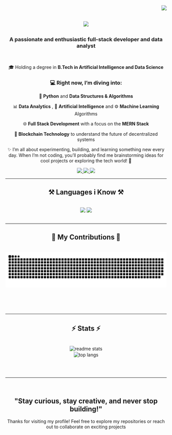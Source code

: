 <img align="right" src="https://visitor-badge.laobi.icu/badge?page_id=KarthiKeyanZz.KarthiKeyanZz" />

<h1 align="center">
    <img src="https://readme-typing-svg.herokuapp.com/?font=Righteous&size=35&center=true&vCenter=true&width=500&height=70&duration=4000&lines=Hi+There!+👋;+I'm+Karthi+Keyan!;" />
</h1>

<h3 align="center">A passionate and enthusiastic full-stack developer and data analyst</h3>

<br/>

<div align="center">

🎓 Holding a degree in **B.Tech in Artificial Intelligence and Data Science**  

<h3>💻 Right now, I’m diving into:</h3>

🐍 **Python** and **Data Structures & Algorithms**  

📊 **Data Analytics** , 🤖 **Artificial Intelligence** and ⚙️ **Machine Learning** Algorithms 

🌐 **Full Stack Development** with a focus on the **MERN Stack**  

🔗 **Blockchain Technology** to understand the future of decentralized systems  

✨ I’m all about experimenting, building, and learning something new every day. When I’m not coding, you’ll probably find me brainstorming ideas for cool projects or exploring the tech world! 🌟  
  


 </div>
 
<div align="center"> 
  <a href="mailto:pkarthi12k@gmail.com">
    <img src="https://img.shields.io/badge/Gmail-333333?style=for-the-badge&logo=gmail&logoColor=red" />
  </a>
  <a href="https://www.linkedin.com/in/karthikeyan-p-7822a4249/" target="_blank">
    <img src="https://img.shields.io/badge/LinkedIn-0077B5?style=for-the-badge&logo=linkedin&logoColor=white" target="_blank" />
  </a>
  <a href="https://github.com/KarthiKeyanZz" target="_blank">
     <img src="https://img.shields.io/badge/GitHub-100000?style=for-the-badge&logo=github&logoColor=white" target="_blank" /> <!-- sqlite, safari, google-chrome are other good icon options -->
  </a>
</div>

 <hr/>
 
<h2 align="center">⚒️ Languages i Know ⚒️</h2>
<br/>
<div align="center">
    <img src="https://skillicons.dev/icons?i=html,css,javascript,bootstrap,python" />
    <img src="https://skillicons.dev/icons?i=nodejs,python,javascript,typescript,express,firebase,mongodb,c,java,nextjs,mysql,flask" /><br>
</div>

<br/>
<hr/>

<div align="center">
  <h2>🐍 My Contributions 🐍</h2>
  <br>
  <img alt="snake eating my contributions" src="https://raw.githubusercontent.com/salesp07/salesp07/output/github-contribution-grid-snake.svg" />
  
  <br/><br/><br/>
</div>

<hr/>

<h2 align="center">⚡ Stats ⚡</h2>
<br>
<div align=center>
  <img width=450 src="https://github-readme-stats.vercel.app/api?username=KarthiKeyanZz&count_private=true&show_icons=true&theme=synthwave&rank_icon=github&border_radius=10" alt="readme stats" />
  <br/>
  <img width=370 align="center" src="https://github-readme-stats.vercel.app/api/top-langs/?username=KarthiKeyanZz&hide=HTML&langs_count=8&layout=compact&theme=synthwave&border_radius=10&size_weight=0.5&count_weight=0.5&exclude_repo=github-readme-stats" alt="top langs" />
</div>

<br/><br/>

<hr/>

<br/>
<h2 align="center"> "Stay curious, stay creative, and never stop building!" </h2>

<p align="center"> Thanks for visiting my profile! Feel free to explore my repositories or reach out to collaborate on exciting projects </p>
<br/>
